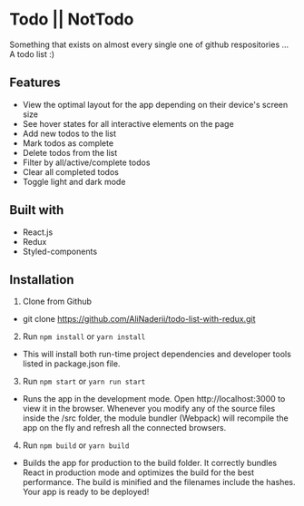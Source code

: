 # Todo || NotTodo

Something that exists on almost every single one of github respositories ... A todo list :)

## Features
- View the optimal layout for the app depending on their device's screen size
- See hover states for all interactive elements on the page
- Add new todos to the list
- Mark todos as complete
- Delete todos from the list
- Filter by all/active/complete todos
- Clear all completed todos
- Toggle light and dark mode

## Built with
- React.js
- Redux
- Styled-components

## Installation

1. Clone from Github

 - git clone https://github.com/AliNaderii/todo-list-with-redux.git

2. Run `npm install` or `yarn install`

 - This will install both run-time project dependencies and developer tools listed in package.json file.

3. Run `npm start` or `yarn run start`

 - Runs the app in the development mode.  Open http://localhost:3000 to view it in the browser. 
  Whenever you modify any of the source files inside the /src folder, the module bundler (Webpack) will recompile the app on the fly and refresh all the connected browsers.

4. Run `npm build` or `yarn build`

 - Builds the app for production to the build folder. It correctly bundles React in production mode and optimizes the build for the best performance. The build is minified and the filenames include the hashes. Your app is ready to be deployed!

